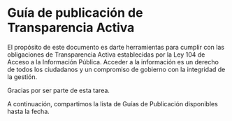 
# Guía de publicación de Transparencia Activa
      

El propósito de este documento es darte herramientas para cumplir con las obligaciones de Transparencia Activa 
establecidas por la Ley 104 de Acceso a la Información Pública. Acceder a la información es un derecho de todos 
los ciudadanos y un compromiso de gobierno con la integridad de la gestión. 

Gracias por ser parte de esta tarea.

A continuación, compartimos la lista de Guías de Publicación disponibles hasta la fecha.


            
  



